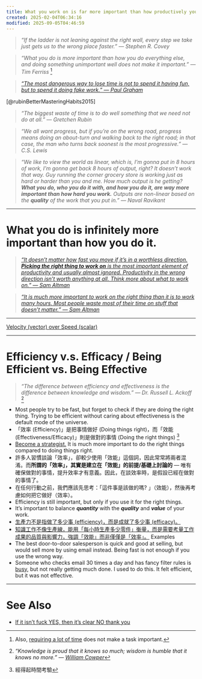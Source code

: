```yaml
---
title: What you work on is far more important than how productively you work
created: 2025-02-04T06:34:16
modified: 2025-09-05T04:46:59
---
```


> _“If the ladder is not leaning against the right wall, every step we take just gets us to the wrong place faster.” — Stephen R. Covey_

> _“What you do is more important than how you do everything else, and doing something unimportant well does not make it important.” — Tim Ferriss_ [^1]

> _[“The most dangerous way to lose time is not to spend it having fun, but to spend it doing fake work.” — Paul Graham](https://paulgraham.com/selfindulgence.html)_

[@rubinBetterMasteringHabits2015]

> _“The biggest waste of time is to do well something that we need not do at all.” ― Gretchen Rubin_

> _“We all want progress, but if you’re on the wrong road, progress means doing an about-turn and walking back to the right road; in that case, the man who turns back soonest is the most progressive.” — C.S. Lewis_

> _“We like to view the world as linear, which is, I’m gonna put in 8 hours of work, I’m gonna get back 8 hours of output, right? It doesn’t work that way. Guy running the corner grocery store is working just as hard or harder than you and me. How much output is he getting? **What you do, who you do it with, and how you do it, are way more important than how hard you work.** Outputs are non-linear based on the **quality** of the work that you put in.” — Naval Ravikant_

---

# What you do is infinitely more important than how you do it.

> _[“It doesn’t matter how fast you move if it’s in a worthless direction. **Picking the right thing to work on** is the most important element of productivity and usually almost ignored. Productivity in the wrong direction isn’t worth anything at all. Think more about what to work on.” — Sam Altman](https://blog.samaltman.com/productivity)_

> _[“It is much more important to work on the right thing than it is to work many hours. Most people waste most of their time on stuff that doesn’t matter.” — Sam Altman](https://blog.samaltman.com/how-to-be-successful)_

---

[Velocity (vector) over Speed (scalar)](https://nesslabs.com/vectors-of-action)

---

# Efficiency v.s. Efficacy / Being Efficient vs. Being Effective

> _“The difference between efficiency and effectiveness is the difference between knowledge and wisdom.” — Dr. Russell L. Ackoff_ [^2]

* Most people try to be fast, but forget to check if they are doing the right thing. Trying to be efficient without caring about effectiveness is the default mode of the universe.
* 「效率 (Efficiency)」是把事情做好 (Doing things right)，而「效能 (Effectiveness/Efficacy)」則是做對的事情 (Doing the right things) [^3]
* [Become a strategist.](Prioritization.md) It is much more important to do the right things compared to doing things right.
* 許多人習慣談論「效率」，卻較少使用「效能」這個詞，因此常常將兩者混淆。而**所謂的「效率」，其實是建立在「效能」的前提/基礎上討論的** — 唯有確保做對的事情，提升效率才有意義。因此，在談效率時，是假設已經在做對的事情了。
* 在任何行動之前，我們應該先思考：「這件事是該做的嗎? 」（效能），然後再考慮如何把它做好（效率）。
* Efficiency is still important, but only if you use it for the right things.
* It’s important to balance _**quantity**_ with the _**quality**_ and _**value**_ of your work.
* [生產力不是指做了多少事 (efficiency)，而是成就了多少事 (efficacy)。](https://www.goodreads.com/book/show/25733994-the-productivity-project)
* [知識工作不像生產線，能用「每小時生產多少零件」衡量，而是需要考量工作成果的品質與影響力，強調「效能」而非僅僅是「效率」。](https://calnewport.com/knowledge-workers-are-bad-at-working-and-heres-what-to-do-about-it/)
Examples
* The best door-to-door salesperson is quick and good at selling, but would sell more by using email instead. Being fast is not enough if you use the wrong way.
* Someone who checks email 30 times a day and has fancy filter rules is [busy](busyness.md), but not really getting much done. I used to do this. It felt efficient, but it was not effective.

---

# See Also

* [If it isn’t fuck YES, then it’s clear NO thank you](if-it-isnt-fuck-yes-then-its-clear-no-thank-you.md)

[^1]: Also, [requiring a lot of time](busyness.md) does not make a task important.
[^2]: _“Knowledge is proud that it knows so much; wisdom is humble that it knows no more.” — [William Cowper](https://www.brainyquote.com/authors/william-cowper-quotes)_
[^3]: 經得起時間考驗
